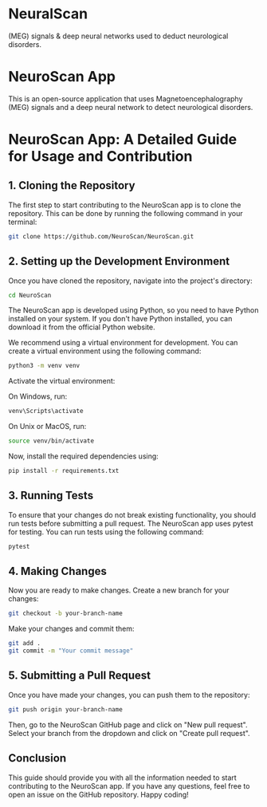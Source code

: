 # NeuralScan
 (MEG) signals &amp; deep neural networks used to deduct neurological disorders. 
# NeuroScan App
This is an open-source application that uses Magnetoencephalography (MEG) signals and a deep neural network to detect neurological disorders.

# NeuroScan App: A Detailed Guide for Usage and Contribution

## 1. Cloning the Repository

The first step to start contributing to the NeuroScan app is to clone the repository. This can be done by running the following command in your terminal:

```bash
git clone https://github.com/NeuroScan/NeuroScan.git
```

## 2. Setting up the Development Environment

Once you have cloned the repository, navigate into the project's directory:

```bash
cd NeuroScan
```

The NeuroScan app is developed using Python, so you need to have Python installed on your system. If you don't have Python installed, you can download it from the official Python website.

We recommend using a virtual environment for development. You can create a virtual environment using the following command:

```bash
python3 -m venv venv
```

Activate the virtual environment:

On Windows, run:

```bash
venv\Scripts\activate
```

On Unix or MacOS, run:

```bash
source venv/bin/activate
```

Now, install the required dependencies using:

```bash
pip install -r requirements.txt
```

## 3. Running Tests

To ensure that your changes do not break existing functionality, you should run tests before submitting a pull request. The NeuroScan app uses pytest for testing. You can run tests using the following command:

```bash
pytest
```

## 4. Making Changes

Now you are ready to make changes. Create a new branch for your changes:

```bash
git checkout -b your-branch-name
```

Make your changes and commit them:

```bash
git add .
git commit -m "Your commit message"
```

## 5. Submitting a Pull Request

Once you have made your changes, you can push them to the repository:

```bash
git push origin your-branch-name
```

Then, go to the NeuroScan GitHub page and click on "New pull request". Select your branch from the dropdown and click on "Create pull request".

## Conclusion

This guide should provide you with all the information needed to start contributing to the NeuroScan app. If you have any questions, feel free to open an issue on the GitHub repository. Happy coding!
